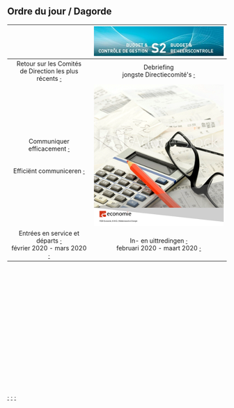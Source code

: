 <link rel="stylesheet" href="S2.css">
<link rel="stylesheet" href="foghorn2.css">

## Ordre du jour / Dagorde

| &nbsp; | ![](header.jpg) |
| :---: | :---: |
|  Retour sur les Comités<br>de Direction les plus récents [&middot;]() | Debriefing<br>jongste Directiecomité's [&middot;]() |
| Communiquer efficacement [&middot;]()<br>&nbsp;<br>&nbsp;<br>Efficiënt communiceren [&middot;]() | ![](Commu_S2.png) |
| Entrées en service et départs [&middot;]()<br>février 2020 - mars 2020 [&middot;]() | In- en uittredingen [&middot;]()<br>februari 2020 - maart 2020 [&middot;]() |

&nbsp;  
&nbsp;  
&nbsp;  
&nbsp;  
&nbsp;  
&nbsp;  
&nbsp;  
&nbsp;  
&nbsp;  
&nbsp;  
&nbsp;  
&nbsp;  
&nbsp;  
&nbsp;  
&nbsp;  
&nbsp;  
&nbsp;  
[&middot;](Maria_Eugenia_Bardaro_FR.md) [&middot;](Maria_Eugenia_Bardaro_NL.md)
[&middot;](Arianne_Schneider.md)
